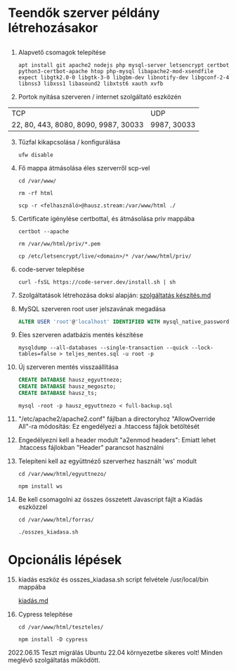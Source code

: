 # Teendők szerver példány létrehozásakor

## 

1.  Alapvető csomagok telepítése

    ```
    apt install git apache2 nodejs php mysql-server letsencrypt certbot python3-certbot-apache htop php-mysql libapache2-mod-xsendfile expect libgtk2.0-0 libgtk-3-0 libgbm-dev libnotify-dev libgconf-2-4 libnss3 libxss1 libasound2 libxtst6 xauth xvfb
    ```

2.  Portok nyitása szerveren / internet szolgáltató eszközén

<table>
    <tbody>
        <tr>
            <td>TCP</td>
            <td>UDP</td>
        </tr>
        <tr>
            <td>22, 80, 443, 8080, 8090, 9987, 30033</td>
            <td>9987, 30033</td>
        </tr>
    </tbody>
</table>

3.  Tűzfal kikapcsolása / konfigurálása
    ```
    ufw disable
    ```

4.  Fő mappa átmásolása éles szerverről scp-vel

    ```
    cd /var/www/

    rm -rf html
    
    scp -r <felhasználó>@hausz.stream:/var/www/html ./
    ```

5.  Certificate igénylése certbottal, és átmásolása priv mappába

    ```
    certbot --apache

    rm /var/ww/html/priv/*.pem

    cp /etc/letsencrypt/live/<domain>/* /var/www/html/priv/
    ```

6.  code-server telepítése

    ```
    curl -fsSL https://code-server.dev/install.sh | sh
    ```

7.  Szolgáltatások létrehozása doksi alapján: <a href="dokumentáció/linux%20szolgáltatás%20készítés/szolgáltatás%20készítés.md">szolgáltatás készítés.md</a>

8.  MySQL szerveren root user jelszavának megadása

    ```sql
    ALTER USER 'root'@'localhost' IDENTIFIED WITH mysql_native_password BY 'root';
    ```

9.  Éles szerveren adatbázis mentés készítése

    ```
    mysqldump --all-databases --single-transaction --quick --lock-tables=false > teljes_mentes.sql -u root -p
    ```

10. Új szerveren mentés visszaállítása

    ```sql
    CREATE DATABASE hausz_egyuttnezo;
    CREATE DATABASE hausz_megoszto;
    CREATE DATABASE hausz_ts;
    ```
    
    ```
    mysql -root -p hausz_egyuttnezo < full-backup.sql
    ```

11. "/etc/apache2/apache2.conf" fájlban a directoryhoz "AllowOverride All"-ra módosítás: Ez engedélyezi a .htaccess fájlok betöltését

12. Engedélyezni kell a header modult "a2enmod headers": Emiatt lehet .htaccess fájlokban "Header" parancsot használni

13. Telepíteni kell az együttnéző szerverhez használt 'ws' modult

    ```
    cd /var/www/html/egyuttnezo/

    npm install ws
    ```

14. Be kell csomagolni az összes összetett Javascript fájlt a Kiadás eszközzel

    ```
    cd /var/www/html/forras/

    ./osszes_kiadasa.sh
    ```

# Opcionális lépések

15. kiadás eszköz és osszes_kiadasa.sh script felvétele /usr/local/bin mappába

    [kiadás.md](dokumentáció/kiadás.md)

16. Cypress telepítése

    ```
    cd /var/www/html/teszteles/

    npm install -D cypress
    ```

2022.06.15 Teszt migrálás Ubuntu 22.04 környezetbe sikeres volt! Minden meglévő szolgáltatás működött.